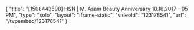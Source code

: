{
    "title": "[1508443598] HSN | M. Asam Beauty Anniversary 10.16.2017 - 05 PM",
    "type": "solo",
    "layout": "iframe-static",
    "videoId": "123178541",
    "url": "\/tvpembed\/123178541"
}